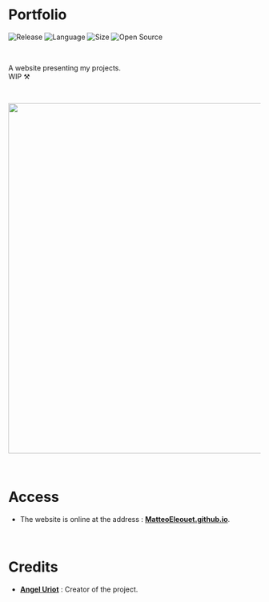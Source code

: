 # Portfolio

![Release](https://img.shields.io/badge/Release-2.0-blueviolet)
![Language](https://img.shields.io/badge/Language-JavaScript-ffcc14)
![Size](https://img.shields.io/badge/Size-135Mo-f12222)
![Open Source](https://badges.frapsoft.com/os/v2/open-source.svg?v=103)

<br/>

A website presenting my projects.
<br>
WIP ⚒️

<br/>

<p align="center">
	<img src="https://github.com/MatteoEleouet/portfolio/blob/main/resources/images/Social.png" width="700">
</p>

<br/>

# Access

* The website is online at the address : **[MatteoEleouet.github.io](https://matteoeleouet.github.io/)**.

<br/>

# Credits

* [**Angel Uriot**](https://github.com/angeluriot) : Creator of the project.
